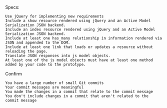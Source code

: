 Specs:

    Use jQuery for implementing new requirements
    Include a show resource rendered using jQuery and an Active Model Serialization JSON backend.
    Include an index resource rendered using jQuery and an Active Model Serialization JSON backend.
    Include at least one has_many relationship in information rendered via JSON and appended to the DOM.
    Include at least one link that loads or updates a resource without reloading the page.
    Translate JSON responses into js model objects.
    At least one of the js model objects must have at least one method added by your code to the prototype.

Confirm

    You have a large number of small Git commits
    Your commit messages are meaningful
    You made the changes in a commit that relate to the commit message
    You don't include changes in a commit that aren't related to the commit message
